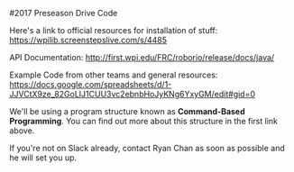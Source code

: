 #2017 Preseason Drive Code

Here's a link to official resources for installation of stuff: https://wpilib.screenstepslive.com/s/4485 

API Documentation: http://first.wpi.edu/FRC/roborio/release/docs/java/

Example Code from other teams and general resources: https://docs.google.com/spreadsheets/d/1-JJVCtX9ze_82GoLIJ1CUU3vc2ebnbHoJyKNg6YxyGM/edit#gid=0


We'll be using a program structure known as **Command-Based Programming**. You can find out more about this structure in the first link above.


If you're not on Slack already, contact Ryan Chan as soon as possible and he will set you up.